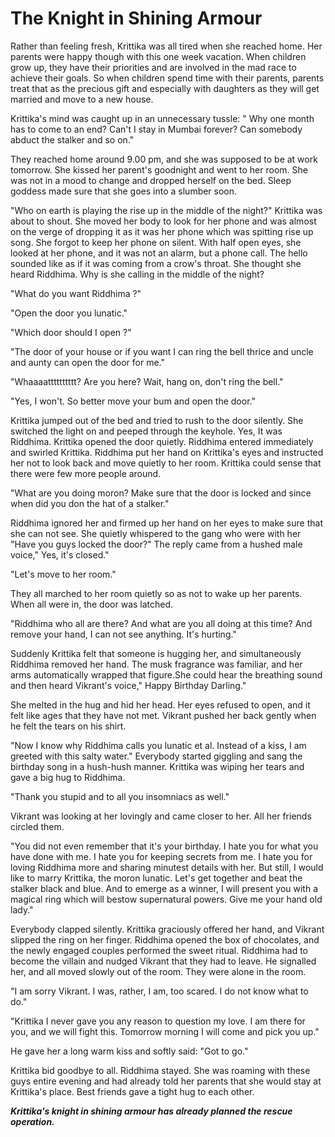 # The Knight in Shining Armour

Rather than feeling fresh, Krittika was all tired when she reached home. Her parents were happy though with this one week vacation. When children grow up, they have their priorities and are involved in the mad race to achieve their goals. So when children spend time with their parents, parents treat that as the precious gift and especially with daughters as they will get married and move to a new house.

Krittika's mind was caught up in an unnecessary tussle: " Why one month has to come to an end? Can't I stay in Mumbai forever? Can somebody abduct the stalker and so on."

They reached home around 9.00 pm, and she was supposed to be at work tomorrow. She kissed her parent's goodnight and went to her room. She was not in a mood to change and dropped herself on the bed. Sleep goddess made sure that she goes into a slumber soon.

"Who on earth is playing the rise up in the middle of the night?" Krittika was about to shout. She moved her body to look for her phone and was almost on the verge of dropping it as it was her phone which was spitting rise up song. She forgot to keep her phone on silent. With half open eyes, she looked at her phone, and it was not an alarm, but a phone call. The hello sounded like as if it was coming from a crow's throat. She thought she heard Riddhima. Why is she calling in the middle of the night? 

"What do you want Riddhima ?"

"Open the door you lunatic."

"Which door should I open ?"

"The door of your house or if you want I can ring the bell thrice and uncle and aunty can open the door for me."

"Whaaaatttttttttt? Are you here? Wait, hang on, don't ring the bell."

"Yes, I won't. So better move your bum and open the door."

Krittika jumped out of the bed and tried to rush to the door silently. She switched the light on and peeped through the keyhole. Yes, It was Riddhima. Krittika opened the door quietly. Riddhima entered immediately and swirled Krittika. Riddhima put her hand on Krittika's eyes and instructed her not to look back and move quietly to her room. Krittika could sense that there were few more people around.

"What are you doing moron? Make sure that the door is locked and since when did you don the hat of a stalker."

Riddhima ignored her and firmed up her hand on her eyes to make sure that she can not see. She quietly whispered to the gang who were with her "Have you guys locked the door?" The reply came from a hushed male voice," Yes, it's closed."

"Let's move to her room."

They all marched to her room quietly so as not to wake up her parents. When all were in, the door was latched.

"Riddhima who all are there? And what are you all doing at this time? And remove your hand, I can not see anything. It's hurting."

Suddenly Krittika felt that someone is hugging her, and simultaneously Riddhima removed her hand. The musk fragrance was familiar, and her arms automatically wrapped that figure.She could hear the breathing sound and then heard Vikrant's voice," Happy Birthday Darling."

She melted in the hug and hid her head. Her eyes refused to open, and it felt like ages that they have not met. Vikrant pushed her back gently when he felt the tears on his shirt.

"Now I know why Riddhima calls you lunatic et al. Instead of a kiss, I am greeted with this salty water."
Everybody started giggling and sang the birthday song in a hush-hush manner. Krittika was wiping her tears and gave a big hug to Riddhima.

"Thank you stupid and to all you insomniacs as well."

Vikrant was looking at her lovingly and came closer to her. All her friends circled them.

"You did not even remember that it's your birthday. I hate you for what you have done with me. I hate you for keeping secrets from me. I hate you for loving Riddhima more and sharing minutest details with her. But still, I would like to marry Krittika, the moron lunatic. Let's get together and beat the stalker black and blue. And to emerge as a winner, I will present you with a magical ring which will bestow supernatural powers. Give me your hand old lady."

Everybody clapped silently. Krittika graciously offered her hand, and Vikrant slipped the ring on her finger. Riddhima opened the box of chocolates, and the newly engaged couples performed the sweet ritual.
Riddhima had to become the villain and nudged Vikrant that they had to leave. He signalled her, and all moved slowly out of the room. They were alone in the room.

"I am sorry Vikrant. I was, rather, I am, too scared. I do not know what to do."

"Krittika I never gave you any reason to question my love. I am there for you, and we will fight this. Tomorrow morning I will come and pick you up."

He gave her a long warm kiss and softly said: "Got to go."

Krittika bid goodbye to all. Riddhima stayed. She was roaming with these guys entire evening and had already told her parents that she would stay at Krittika's place. Best friends gave a tight hug to each other.

***Krittika's knight in shining armour has already planned the rescue operation.***